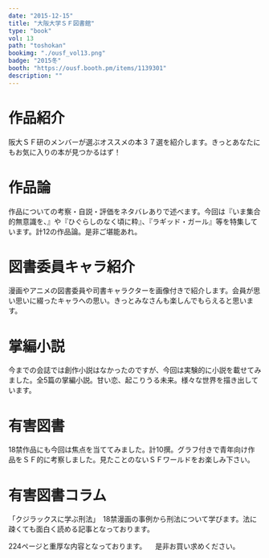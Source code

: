 ```yaml
---
date: "2015-12-15"
title: "大阪大学ＳＦ図書館"
type: "book"
vol: 13
path: "toshokan"
bookimg: "./ousf_vol13.png"
badge: "2015冬"
booth: "https://ousf.booth.pm/items/1139301"
description: ""
---
```


# 作品紹介
阪大ＳＦ研のメンバーが選ぶオススメの本３７選を紹介します。きっとあなたにもお気に入りの本が見つかるはず！

# 作品論
作品についての考察・自説・評価をネタバレありで述べます。今回は『いま集合的無意識を、』や『ひぐらしのなく頃に粋』、『ラギッド・ガール』等を特集しています。計12の作品論。是非ご堪能あれ。 

# 図書委員キャラ紹介
漫画やアニメの図書委員や司書キャラクターを画像付きで紹介します。会員が思い思いに綴ったキャラへの思い。きっとみなさんも楽しんでもらえると思います。 

# 掌編小説
今までの会誌では創作小説はなかったのですが、今回は実験的に小説を載せてみました。全5篇の掌編小説。甘い恋、起こりうる未来。様々な世界を描き出しています。

# 有害図書
18禁作品にも今回は焦点を当ててみました。計10撰。グラフ付きで青年向け作品をＳＦ的に考察しました。見たことのないＳＦワールドをお楽しみ下さい。

# 有害図書コラム
「クジラックスに学ぶ刑法」　18禁漫画の事例から刑法について学びます。法に疎くても面白く読める記事となっております。　

224ページと重厚な内容となっております。
　是非お買い求めください。